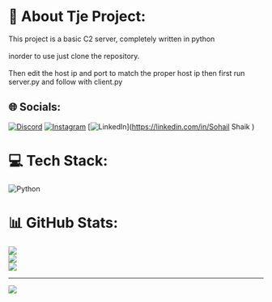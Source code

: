 # 💫 About Tje Project:
This project is a basic C2 server, completely written in python<br><br> inorder to use just clone the repository.<br><br> Then edit the host ip and port to match the proper host ip then first run server.py and follow with client.py



## 🌐 Socials:
[![Discord](https://img.shields.io/badge/Discord-%237289DA.svg?logo=discord&logoColor=white)](htttps://discord.gg/sohail#3096) [![Instagram](https://img.shields.io/badge/Instagram-%23E4405F.svg?logo=Instagram&logoColor=white)](https://instagram.com/sohail382517) [![LinkedIn](https://img.shields.io/badge/LinkedIn-%230077B5.svg?logo=linkedin&logoColor=white)](https://linkedin.com/in/Sohail Shaik ) 

# 💻 Tech Stack:
![Python](https://img.shields.io/badge/python-3670A0?style=for-the-badge&logo=python&logoColor=ffdd54)
# 📊 GitHub Stats:
![](https://github-readme-stats.vercel.app/api?username=infernexio&theme=dark&hide_border=false&include_all_commits=false&count_private=false)<br/>
![](https://github-readme-streak-stats.herokuapp.com/?user=infernexio&theme=dark&hide_border=false)<br/>
![](https://github-readme-stats.vercel.app/api/top-langs/?username=infernexio&theme=dark&hide_border=false&include_all_commits=false&count_private=false&layout=compact)

---
[![](https://visitcount.itsvg.in/api?id=infernexio&icon=0&color=0)](https://visitcount.itsvg.in)


<!-- Proudly created with GPRM ( https://gprm.itsvg.in ) -->
